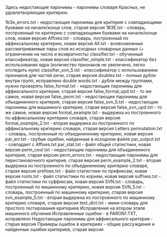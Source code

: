 Здесь недостающие паронимы - паронимы словаря Красных, не удовлетворяющие критерию.

1b3e_errors.txt - недостающие паронимы для критерия с совпадающими буквами на начале/конце слов, старая версия
1B3E.txt - словарь, построенный по критерию с совпадающими буквами на начале/конце слов, новая версия
Affixes.txt - словарь, построенный по аффиксальному критерию, новая версия
All.txt - всевозможные рассматриваемые пары слов из исходных словарных данных (+ ограничение на число и возвратность)
classifier.txt - обученный классификатор, новая версия
classifier_simple.txt - классификатор без использования ядра (количество признаков не увеличено, легко отследить нули)
classifier_svn_5.txt - классификатор с использованием признаков для частей речи, старая версия
doubles.txt - полные дубли внутри групп, исправлено
double words.txt - дубли между группами, нужно проверять
false_formal.txt - недостающие паронимы для аффиксального критерия, старая версия
false_formal_upd.txt - то же самое, новая версия
false_perm.txt - недостающие паронимы для объединенного критерия, старая версия
false_svn_5.txt - недостающие паронимы для машинного критерия, старая версия
false_svn_upd.txt - то же самое, новая версия
formal_example.txt - выдержка из построенного по аффиксальному критерию словаря, старая версия
formal_example_2.txt - вторая выдержка из построенного по аффиксальному критерию словаря, старая версия
Letters permutation.txt - словарь, построенный по объединенному критерию, новая версия
par_err.txt - грубые ошибки, найденные в исходном файле
par_output.txt - совпадает с Affixes.txt
par_stat.txt - файл общей статистики, новая версия
perm_cool.txt - недостающие паронимы для объединенного критерия, старая версия
perm_errors.txt - недостающие паронимы для перестановочного критерия, старая версия
perm_example_2.txt - вторая выдержка из построенного по объединенному критерию словаря, старая версия
prefixes.txt - файл статистики по префиксам, новая версия
roots.txt - файл статистики по корням, новая версия
suffixes.txt - файл статистики по суффиксам, новая версия
SVN.txt - словарь, построенный по машинному критерию, новая версия
SVN_5.txt - словарь, построенный по машинному критерию, старая версия
svn_example_5.txt - вторая выдержка из построенного по машинному критерию словаря, старая версия
test_dict.txt - мини-словарь для простого тестирования критериев
Исправления на втором этапе машинного обучения
Исправленные ошибки - в PARON1.TXT, исправлено
Недостающие паронимы для аффиксального критерия - старая версия
Примеры ошибок в критериях - общие рассуждения и найденные ошибки критериев, старая версия
